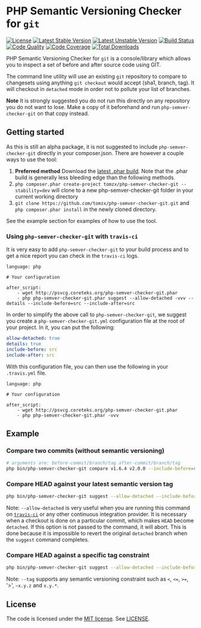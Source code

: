 # PHP Semantic Versioning Checker for `git`

[![License](https://poser.pugx.org/tomzx/php-semver-checker-git/license.svg)](https://packagist.org/packages/tomzx/php-semver-checker-git)
[![Latest Stable Version](https://poser.pugx.org/tomzx/php-semver-checker-git/v/stable.svg)](https://packagist.org/packages/tomzx/php-semver-checker-git)
[![Latest Unstable Version](https://poser.pugx.org/tomzx/php-semver-checker-git/v/unstable.svg)](https://packagist.org/packages/tomzx/php-semver-checker-git)
[![Build Status](https://img.shields.io/travis/tomzx/php-semver-checker-git.svg)](https://travis-ci.org/tomzx/php-semver-checker-git)
[![Code Quality](https://img.shields.io/scrutinizer/g/tomzx/php-semver-checker-git.svg)](https://scrutinizer-ci.com/g/tomzx/php-semver-checker-git/code-structure)
[![Code Coverage](https://img.shields.io/scrutinizer/coverage/g/tomzx/php-semver-checker-git.svg)](https://scrutinizer-ci.com/g/tomzx/php-semver-checker-git)
[![Total Downloads](https://img.shields.io/packagist/dt/tomzx/php-semver-checker-git.svg)](https://packagist.org/packages/tomzx/php-semver-checker-git)

PHP Semantic Versioning Checker for `git` is a console/library which allows you to inspect a set of before and after source code using GIT.

The command line utility will use an existing `git` repository to compare to changesets using anything `git checkout` would accept (sha1, branch, tag). It will checkout in `detached` mode in order not to pollute your list of branches.

**Note** It is strongly suggested you do not run this directly on any repository you do not want to lose. Make a copy of it beforehand and run `php-semver-checker-git` on that copy instead.

## Getting started

As this is still an alpha package, it is not suggested to include `php-semver-checker-git` directly in your composer.json. There are however a couple ways to use the tool:

1. **Preferred method** Download the [latest .phar build](http://psvcg.coreteks.org/php-semver-checker-git.phar). Note that the .phar build is generally less bleeding edge than the following methods.
2. `php composer.phar create-project tomzx/php-semver-checker-git --stability=dev` will clone to a new php-semver-checker-git folder in your current working directory
3. `git clone https://github.com/tomzx/php-semver-checker-git.git` and `php composer.phar install` in the newly cloned directory.

See the example section for examples of how to use the tool.

### Using `php-semver-checker-git` with `travis-ci`

It is very easy to add `php-semver-checker-git` to your build process and to get a nice report you can check in the `travis-ci` logs.

```
language: php

# Your configuration

after_script:
    - wget http://psvcg.coreteks.org/php-semver-checker-git.phar
    - php php-semver-checker-git.phar suggest --allow-detached -vvv --details --include-before=src --include-after=src
```

In order to simplify the above call to `php-semver-checker-git`, we suggest you create a `php-semver-checker-git.yml` configuration file at the root of your project. In it, you can put the following:

```yml
allow-detached: true
details: true
include-before: src
include-after: src
```

With this configuration file, you can then use the following in your `.travis.yml` file.

```
language: php

# Your configuration

after_script:
    - wget http://psvcg.coreteks.org/php-semver-checker-git.phar
    - php php-semver-checker-git.phar -vvv
```

## Example

### Compare two commits (without semantic versioning)

```bash
# arguments are: before-commit/branch/tag after-commit/branch/tag
php bin/php-semver-checker-git compare v1.6.4 v2.0.0 --include-before=src --include-after=src
```

### Compare HEAD against your latest semantic version tag

```bash
php bin/php-semver-checker-git suggest --allow-detached --include-before=src --include-after=src
```

Note: `--allow-detached` is very useful when you are running this command on [`travis-ci`](https://travis-ci.org) or any other continuous integration provider. It is necessary when a checkout is done on a particular commit, which makes `HEAD` become `detached`. If this option is not passed to the command, it will abort. This is done because it is impossible to revert the original `detached` branch when the `suggest` command completes.

### Compare HEAD against a specific tag constraint

```bash
php bin/php-semver-checker-git suggest --allow-detached --include-before=src --include-after=src  --tag=~5.0
```

Note: `--tag` supports any semantic versioning constraint such as `<`, `<=`, `>=`, '>', `~x.y.z` and `x.y.*`.

## License

The code is licensed under the [MIT license](http://choosealicense.com/licenses/mit/). See [LICENSE](LICENSE).